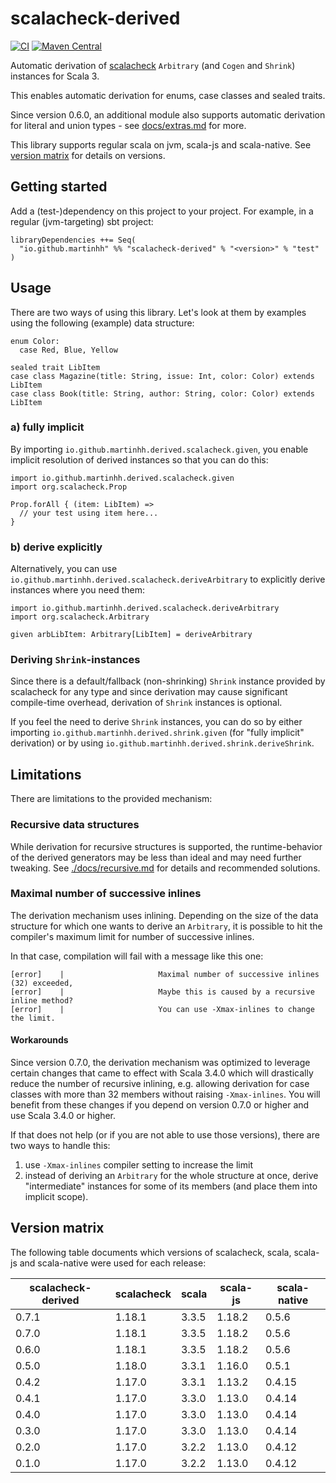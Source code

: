 # scalacheck-derived

[![CI](https://github.com/martinhh/scalacheck-derived/actions/workflows/ci.yml/badge.svg?branch=main)](https://github.com/MartinHH/scalacheck-derived/actions/workflows/ci.yml?query=branch%3Amain) [![Maven Central](https://maven-badges.herokuapp.com/maven-central/io.github.martinhh/scalacheck-derived_3/badge.svg)](https://maven-badges.herokuapp.com/maven-central/io.github.martinhh/scalacheck-derived_3)

Automatic derivation of [scalacheck](https://github.com/typelevel/scalacheck) `Arbitrary` (and `Cogen` and `Shrink`) instances for Scala 3.

This enables automatic derivation for enums, case classes and sealed traits.

Since version 0.6.0, an additional module also supports automatic derivation for literal and union types - see
[docs/extras.md](docs/extras.md) for more.

This library supports regular scala on jvm, scala-js and scala-native. See
[version matrix](#version-matrix) for details on versions.

## Getting started

Add a (test-)dependency on this project to your project. For example, in a regular (jvm-targeting)
sbt project:

```
libraryDependencies ++= Seq(
  "io.github.martinhh" %% "scalacheck-derived" % "<version>" % "test"
)
```

## Usage

There are two ways of using this library. Let's look at them by examples using the following
(example) data structure:

```
enum Color:
  case Red, Blue, Yellow

sealed trait LibItem
case class Magazine(title: String, issue: Int, color: Color) extends LibItem
case class Book(title: String, author: String, color: Color) extends LibItem
```

### a) fully implicit

By importing `io.github.martinhh.derived.scalacheck.given`, you enable implicit resolution of
derived instances so that you can do this:

```
import io.github.martinhh.derived.scalacheck.given
import org.scalacheck.Prop

Prop.forAll { (item: LibItem) =>
  // your test using item here...
}
```

### b) derive explicitly

Alternatively, you can use `io.github.martinhh.derived.scalacheck.deriveArbitrary` to explicitly
derive instances where you need them:

```
import io.github.martinhh.derived.scalacheck.deriveArbitrary
import org.scalacheck.Arbitrary

given arbLibItem: Arbitrary[LibItem] = deriveArbitrary
```

### Deriving `Shrink`-instances

Since there is a default/fallback (non-shrinking) `Shrink` instance provided by scalacheck for any type and since
derivation may cause significant compile-time overhead, derivation of `Shrink` instances is optional.

If you feel the need to derive `Shrink` instances, you can do so by either importing 
`io.github.martinhh.derived.shrink.given` (for "fully implicit" derivation) or by using
`io.github.martinhh.derived.shrink.deriveShrink`.

## Limitations

There are limitations to the provided mechanism:

### Recursive data structures

While derivation for recursive structures is supported, the runtime-behavior of the derived generators
may be less than ideal and may need further tweaking. See [./docs/recursive.md](./docs/recursive.md) for 
details and recommended solutions.

### Maximal number of successive inlines

The derivation mechanism uses inlining. Depending on the size of the data structure for which one
wants to derive an `Arbitrary`, it is possible to hit the compiler's maximum limit for number of
successive inlines.

In that case, compilation will fail with a message like this one:

```
[error]    |                     Maximal number of successive inlines (32) exceeded,
[error]    |                     Maybe this is caused by a recursive inline method?
[error]    |                     You can use -Xmax-inlines to change the limit.
```

#### Workarounds

Since version 0.7.0, the derivation mechanism was optimized to leverage certain changes that came to effect
with Scala 3.4.0 which will drastically reduce the number of recursive inlining,
e.g. allowing derivation for case classes with more than 32 members without raising `-Xmax-inlines`.
You will benefit from these changes if you depend on version 0.7.0 or higher and use Scala 3.4.0 or higher.

If that does not help (or if you are not able to use those versions), there are two ways to handle this:

1. use `-Xmax-inlines` compiler setting to increase the limit
2. instead of deriving an `Arbitrary` for the whole structure at once, derive "intermediate"
   instances for some of its members (and place them into implicit scope).

## Version matrix

The following table documents which versions of scalacheck, scala, scala-js and scala-native were
used for each release:

| scalacheck-derived | scalacheck | scala | scala-js | scala-native | 
|--------------------|------------|-------|----------|--------------|
| 0.7.1              | 1.18.1     | 3.3.5 | 1.18.2   | 0.5.6        |
| 0.7.0              | 1.18.1     | 3.3.5 | 1.18.2   | 0.5.6        |
| 0.6.0              | 1.18.1     | 3.3.5 | 1.18.2   | 0.5.6        |
| 0.5.0              | 1.18.0     | 3.3.1 | 1.16.0   | 0.5.1        |
| 0.4.2              | 1.17.0     | 3.3.1 | 1.13.2   | 0.4.15       |
| 0.4.1              | 1.17.0     | 3.3.0 | 1.13.0   | 0.4.14       |
| 0.4.0              | 1.17.0     | 3.3.0 | 1.13.0   | 0.4.14       |
| 0.3.0              | 1.17.0     | 3.3.0 | 1.13.0   | 0.4.14       |
| 0.2.0              | 1.17.0     | 3.2.2 | 1.13.0   | 0.4.12       |
| 0.1.0              | 1.17.0     | 3.2.2 | 1.13.0   | 0.4.12       |
